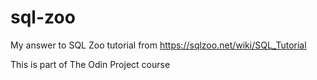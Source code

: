 # sql-zoo
My answer to SQL Zoo tutorial from https://sqlzoo.net/wiki/SQL_Tutorial

This is part of The Odin Project course